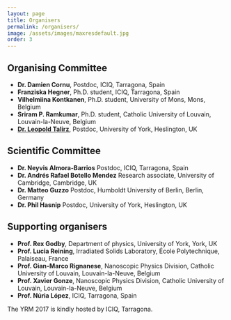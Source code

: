 ```yaml
---
layout: page
title: Organisers
permalink: /organisers/
image: /assets/images/maxresdefault.jpg
order: 3 
---
```

## Organising Committee
<b></b>

* **Dr. Damien Cornu**, Postdoc, ICIQ, Tarragona, Spain
* **Franziska Hegner**, Ph.D. student, ICIQ, Tarragona, Spain
* **Vilhelmiina Kontkanen**, Ph.D. student, University of Mons, Mons, Belgium
* **Sriram P. Ramkumar**, Ph.D. student, Catholic University of Louvain, Louvain-la-Neuve, Belgium
* **[Dr. Leopold Talirz](mailto:leopold.talirz@york.ac.uk)**, Postdoc, University of York, Heslington, UK

## Scientific Committee
<b></b>

* **Dr. Neyvis Almora-Barrios** Postdoc, ICIQ, Tarragona, Spain
* **Dr. Andrés Rafael Botello Mendez** Research associate, University of Cambridge, Cambridge, UK
* **Dr. Matteo Guzzo** Postdoc, Humboldt University of Berlin, Berlin, Germany
* **Dr. Phil Hasnip** Postdoc, University of York, Heslington, UK

<!--
## Keynote speakers
* **Dr. Michiel van Setten**,   Postdoc, Catholic University of Louvain, Louvain-la-Neuve, Belgium
* **Dr. Samuel Poncé**, Postdoc, University of Oxford, United Kingdom
* **Dr. Hugo Strand**, Postdoc, University of Fribourg, Switzerland
* **Dr. Jose A. Flores Livas**, Postdoc, University of Basel, Switzerland
* **Dr. Davide Sangalli**, Researcher, ISM Rome, Italy
//-->

## Supporting organisers
<b></b>

* **Prof. Rex Godby**, Department of physics, University of York, York, UK
* **Prof. Lucia Reining**, Irradiated Solids Laboratory, École Polytechnique, Palaiseau, France
* **Prof. Gian-Marco Rignanese**, Nanoscopic Physics Division, Catholic University of Louvain, Louvain-la-Neuve, Belgium
* **Prof. Xavier Gonze**, Nanoscopic Physics Division, Catholic University of Louvain, Louvain-la-Neuve, Belgium
* **Prof. Núria López**, ICIQ, Tarragona, Spain

The YRM 2017 is kindly hosted by ICIQ, Tarragona.
